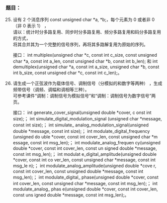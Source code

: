 ### 题目：

25. 设有 2 个消息序列 const unsigned char *a, *b;，每个元素为 0 或者非 0（非 0 表示 1） ，<br/>请以：统计时分多路复用、同步时分多路复用、频分多路复用和码分多路复用的方式，<br/>将其合并其为一个完整的信号序列，再将其多路解复用为原始的序列。

    接口： int multiplex(unsigned char *c, const int c_size, const unsigned char *a, const int a_len, const unsigned char *b, const int b_len); 和 int demultiplex(unsigned char *a, const int a_size, unsigned char *b, const int b_size, const unsigned char *c, const int c_len);。

26. 请生成一个正弦波作为载体信号、调制信号（分模拟的和数字等两种） ，生成频带信号（调频、调幅和调相等三种）。<br/>可参考课件“调制：调制信号为模拟信号”和“调制：调制信号为数字信号”两页。

    接口： int generate_cover_signal(unsigned double *cover, c onst int size);； int simulate_digital_modulation_signal (unsigned char *message, const int size);； int simulate_ analog_modulation_signal(unsigned double *message, const int size);； int modulate_digital_frequency (unsigned do uble *cover, const int cover_len, const unsigned char *m essage, const int msg_len);； int modulate_analog_frequen cy(unsigned double *cover, const int cover_len, const un signed double *message, const int msg_len);； int modulat e_digital_amplitude(unsigned double *cover, const int co ver_len, const unsigned char *message, const int msg_le n);； int modulate_analog_amplitude(unsigned double *cove r, const int cover_len, const unsigned double *message, const int msg_len);； int modulate_digital_ phase(unsigned double *cover, const int cover_len, const unsigned char *message, const int msg_len);； int modulate_analog_ phas e(unsigned double *cover, const int cover_len, const uns igned double *message, const int msg_len);。